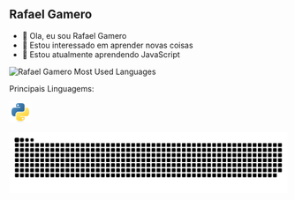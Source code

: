 ## Rafael Gamero



- 👋 Ola, eu sou Rafael Gamero
- 👀 Estou interessado em aprender novas coisas
- 🌱 Estou atualmente aprendendo JavaScript

![Rafael Gamero Most Used Languages](https://github-readme-stats.vercel.app/api/top-langs/?username=rafaelgamero&hide=html&layout=compact&show_icons=true&theme=tokyonight)

Principais Linguagems:

<img src="https://raw.githubusercontent.com/devicons/devicon/master/icons/python/python-original.svg" height="40px"/>&nbsp;

![Snake animation](https://github.com/Platane/snk/raw/output/github-contribution-grid-snake.svg)
